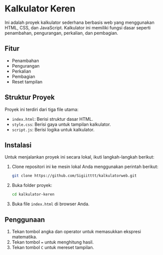 # Kalkulator Keren

Ini adalah proyek kalkulator sederhana berbasis web yang menggunakan HTML, CSS, dan JavaScript. Kalkulator ini memiliki fungsi dasar seperti penambahan, pengurangan, perkalian, dan pembagian.

## Fitur

- Penambahan
- Pengurangan
- Perkalian
- Pembagian
- Reset tampilan

## Struktur Proyek

Proyek ini terdiri dari tiga file utama:

- `index.html`: Berisi struktur dasar HTML.
- `style.css`: Berisi gaya untuk tampilan kalkulator.
- `script.js`: Berisi logika untuk kalkulator.

## Instalasi

Untuk menjalankan proyek ini secara lokal, ikuti langkah-langkah berikut:

1. Clone repositori ini ke mesin lokal Anda menggunakan perintah berikut:

    ```bash
    git clone https://github.com/Sigiitttt/kalkulatorweb.git
    ```

2. Buka folder proyek:

    ```bash
    cd kalkulator-keren
    ```

3. Buka file `index.html` di browser Anda.

## Penggunaan

1. Tekan tombol angka dan operator untuk memasukkan ekspresi matematika.
2. Tekan tombol `=` untuk menghitung hasil.
3. Tekan tombol `C` untuk mereset tampilan.

